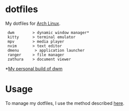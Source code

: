 # dotfiles
My dotfiles for [Arch Linux](https://en.wikipedia.org/wiki/Arch_Linux).

```
 dwm        > dynamic window manager*
 kitty      > terminal emulator
 mpv        > media player
 nvim       > text editor
 dmenu       > application launcher
 ranger     > file manager
 zathura    > document viewer
```

*[My personal build of dwm](https://github.com/enovid/dwm)

# Usage
To manage my dotfiles, I use the method described [here](https://www.atlassian.com/git/tutorials/dotfiles).

